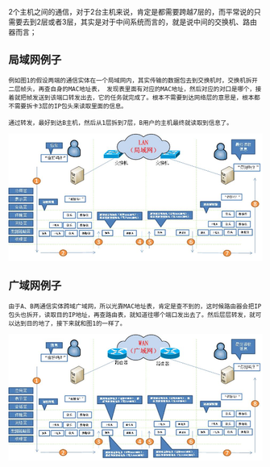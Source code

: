 
2个主机之间的通信，对于2台主机来说，肯定是都需要跨越7层的，而平常说的只需要去到2层或者3层，其实是对于中间系统而言的，就是说中间的交换机、路由器而言；

## 局域网例子
```
例如图1的假设两端的通信实体在一个局域网内，其实传输的数据包去到交换机时，交换机拆开二层帧头，再查自身的MAC地址表， 发现表里面有对应的MAC地址，然后对应的对口是哪个，接着就把帧发送到该端口转发出去，它的任务就完成了。根本不需要到达网络层的意思是，根本都不需要拆卡3层的IP包头来读取里面的信息。

通过转发，最好到达B主机，然后从1层拆到7层，B用户的主机最终就读取到信息了。
```
![](./局域网传输.jpg)

## 广域网例子
```
由于A、B两通信实体跨域广域网，所以光靠MAC地址表，肯定是查不到的，这时候路由器会把IP包头也拆开，读取目的IP地址，再查路由表，就知道往哪个端口发出去了。然后层层转发，就可以达到目的地了，接下来就和图1的一样了。
```

![](./广域网传输例子.jpg)
